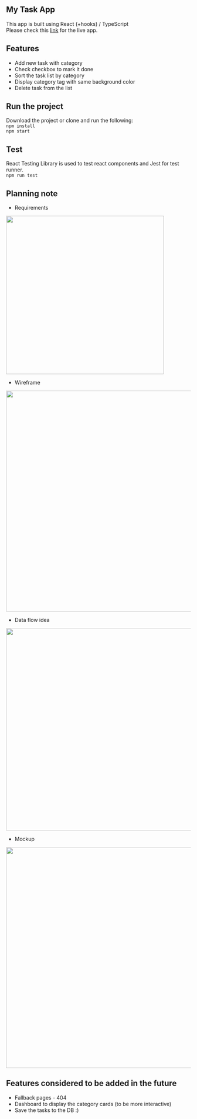
## My Task App
This app is built using React (+hooks) / TypeScript <br />
Please check this [link](https://yiyeum.github.io/task-app/) for the live app.

## Features
* Add new task with category
* Check checkbox to mark it done
* Sort the task list by category
* Display category tag with same background color 
* Delete task from the list

## Run the project

Download the project or clone and run the following: <br />
`npm install` <br />
`npm start`

## Test
React Testing Library is used to test react components and Jest for test runner.<br />
`npm run test`

## Planning note
* Requirements
<img src='https://user-images.githubusercontent.com/20132973/92421245-a0bd0100-f145-11ea-8747-a64df43a6b7f.JPG' width="430" />

* Wireframe
<img src='https://user-images.githubusercontent.com/20132973/92421331-09a47900-f146-11ea-8eb9-d918abd7b3ae.JPG' width="600" />

* Data flow idea
<img src='https://user-images.githubusercontent.com/20132973/92421351-20e36680-f146-11ea-897c-64aa12d889c8.JPG' width="550" />

* Mockup 
<img src='https://user-images.githubusercontent.com/20132973/92421506-cd254d00-f146-11ea-9a63-d36470633c61.png' width="600" />


## Features considered to be added in the future
* Fallback pages - 404
* Dashboard to display the category cards (to be more interactive)
* Save the tasks to the DB :) 
